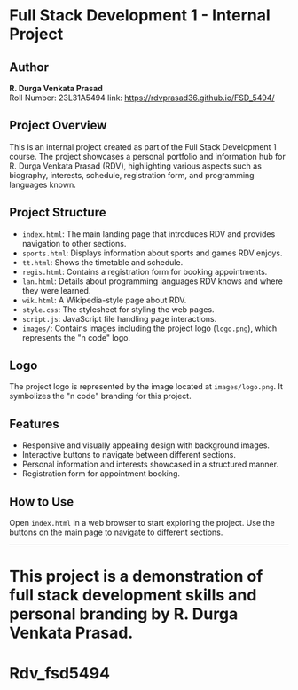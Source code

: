 
# Full Stack Development 1 - Internal Project

## Author
**R. Durga Venkata Prasad**  
Roll Number: 23L31A5494
link: https://rdvprasad36.github.io/FSD_5494/

## Project Overview
This is an internal project created as part of the Full Stack Development 1 course. The project showcases a personal portfolio and information hub for R. Durga Venkata Prasad (RDV), highlighting various aspects such as biography, interests, schedule, registration form, and programming languages known.

## Project Structure
- `index.html`: The main landing page that introduces RDV and provides navigation to other sections.
- `sports.html`: Displays information about sports and games RDV enjoys.
- `tt.html`: Shows the timetable and schedule.
- `regis.html`: Contains a registration form for booking appointments.
- `lan.html`: Details about programming languages RDV knows and where they were learned.
- `wik.html`: A Wikipedia-style page about RDV.
- `style.css`: The stylesheet for styling the web pages.
- `script.js`: JavaScript file handling page interactions.
- `images/`: Contains images including the project logo (`logo.png`), which represents the "n code" logo.

## Logo
The project logo is represented by the image located at `images/logo.png`. It symbolizes the "n code" branding for this project.

## Features
- Responsive and visually appealing design with background images.
- Interactive buttons to navigate between different sections.
- Personal information and interests showcased in a structured manner.
- Registration form for appointment booking.

## How to Use
Open `index.html` in a web browser to start exploring the project. Use the buttons on the main page to navigate to different sections.

---

This project is a demonstration of full stack development skills and personal branding by R. Durga Venkata Prasad.
=======
# Rdv_fsd5494
